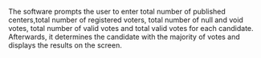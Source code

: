 The software prompts the user to enter total number of published centers,total 
number of registered voters, total number of null and void votes, total number of valid votes and total valid votes for each candidate. Afterwards, it determines the candidate with the majority of votes 
and displays the results on the screen.
